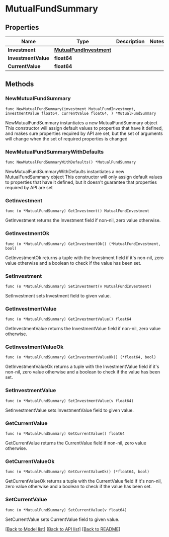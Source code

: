 # MutualFundSummary

## Properties

Name | Type | Description | Notes
------------ | ------------- | ------------- | -------------
**Investment** | [**MutualFundInvestment**](MutualFundInvestment.md) |  | 
**InvestmentValue** | **float64** |  | 
**CurrentValue** | **float64** |  | 

## Methods

### NewMutualFundSummary

`func NewMutualFundSummary(investment MutualFundInvestment, investmentValue float64, currentValue float64, ) *MutualFundSummary`

NewMutualFundSummary instantiates a new MutualFundSummary object
This constructor will assign default values to properties that have it defined,
and makes sure properties required by API are set, but the set of arguments
will change when the set of required properties is changed

### NewMutualFundSummaryWithDefaults

`func NewMutualFundSummaryWithDefaults() *MutualFundSummary`

NewMutualFundSummaryWithDefaults instantiates a new MutualFundSummary object
This constructor will only assign default values to properties that have it defined,
but it doesn't guarantee that properties required by API are set

### GetInvestment

`func (o *MutualFundSummary) GetInvestment() MutualFundInvestment`

GetInvestment returns the Investment field if non-nil, zero value otherwise.

### GetInvestmentOk

`func (o *MutualFundSummary) GetInvestmentOk() (*MutualFundInvestment, bool)`

GetInvestmentOk returns a tuple with the Investment field if it's non-nil, zero value otherwise
and a boolean to check if the value has been set.

### SetInvestment

`func (o *MutualFundSummary) SetInvestment(v MutualFundInvestment)`

SetInvestment sets Investment field to given value.


### GetInvestmentValue

`func (o *MutualFundSummary) GetInvestmentValue() float64`

GetInvestmentValue returns the InvestmentValue field if non-nil, zero value otherwise.

### GetInvestmentValueOk

`func (o *MutualFundSummary) GetInvestmentValueOk() (*float64, bool)`

GetInvestmentValueOk returns a tuple with the InvestmentValue field if it's non-nil, zero value otherwise
and a boolean to check if the value has been set.

### SetInvestmentValue

`func (o *MutualFundSummary) SetInvestmentValue(v float64)`

SetInvestmentValue sets InvestmentValue field to given value.


### GetCurrentValue

`func (o *MutualFundSummary) GetCurrentValue() float64`

GetCurrentValue returns the CurrentValue field if non-nil, zero value otherwise.

### GetCurrentValueOk

`func (o *MutualFundSummary) GetCurrentValueOk() (*float64, bool)`

GetCurrentValueOk returns a tuple with the CurrentValue field if it's non-nil, zero value otherwise
and a boolean to check if the value has been set.

### SetCurrentValue

`func (o *MutualFundSummary) SetCurrentValue(v float64)`

SetCurrentValue sets CurrentValue field to given value.



[[Back to Model list]](../README.md#documentation-for-models) [[Back to API list]](../README.md#documentation-for-api-endpoints) [[Back to README]](../README.md)


